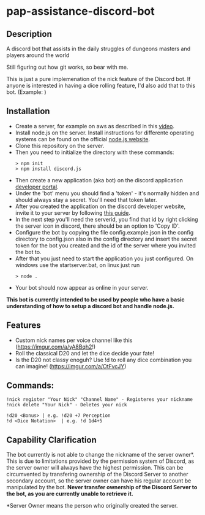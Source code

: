 # pap-assistance-discord-bot
## Description
A discord bot that assists in the daily struggles of dungeons masters and players around the world

Still figuring out how git works, so bear with me.



This is just a pure implemenation of the nick feature of the Discord bot. If anyone is interested in having a dice rolling feature, I'd also add that to this bot. (Example: )

## Installation
- Create a server, for example on aws as described in this [video](https://www.youtube.com/watch?v=W4FTfaHTmB4).
- Install node.js on the server. Install instructions for differente operating systems can be found on the official [node.js website](https://nodejs.org/en/download/).
- Clone this repository on the server.
- Then you need to initialize the directory with these commands:
    ```
    > npm init
    > npm install discord.js
    ```
- Then create a new application (aka bot) on the discord application [developer portal](https://discordapp.com/developers/applications).
- Under the 'bot' menu you should find a 'token' - it's normally hidden and should always stay a secret. You'll need that token later.
- After you created the application on the discord developer website, invite it to your server by following [this guide](https://discordjs.guide/preparations/adding-your-bot-to-servers.html#bot-invite-links).
- In the next step you'll need the serverid, you find that id by right clicking the server icon in discord, there should be an option to 'Copy ID'.
- Configure the bot by copying the file config.example.json in the config directory to config.json also in the config directory and insert the secret token for the bot you created and the id of the server where you invited the bot to.
- After that you just need to start the application you just configured. On windows use the startserver.bat, on linux just run
    ```
    > node .
    ```
- Your bot should now appear as online in your server.

<b> This bot is currently intended to be used by people who have a basic understanding of how to setup a discord bot and handle node.js. </b>

## Features

- Custom nick names per voice channel like this (https://imgur.com/a/yA8Bqh2!)
- Roll the classical D20 and let the dice decide your fate!
- Is the D20 not classy enoguh? Use !d <Dice Notation> to roll any dice combination you can imagine! (https://imgur.com/a/OtFvcJY)
    
## Commands:
    !nick register "Your Nick" "Channel Name" - Registeres your nickname
    !nick delete "Your Nick" - Deletes your nick
    
    !d20 <Bonus> | e.g. !d20 +7 Perception
    !d <Dice Notation>  | e.g. !d 1d4+5

## Capability Clarification
The bot currently is not able to change the nickname of the server owner*.
This is due to limitations provided by the permission system of Discord, as the server owner will always have the highest permission.
This can be circumvented by transfering ownership of the Discord Server to another secondary account, so the server owner can have his regular account be manipulated by the bot.
<b>Never transfer ownership of the Discord Server to the bot, as you are currently unable to retrieve it.</b>

*Server Owner means the person who originally created the server.
